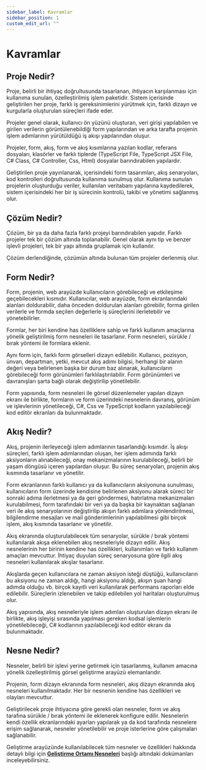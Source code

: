 ```yaml
---
sidebar_label: Kavramlar
sidebar_position: 1
custom_edit_url: ""
---
```


# Kavramlar

## Proje Nedir?

Proje, belirli bir ihtiyaç doğrultusunda tasarlanan, ihtiyacın karşılanması için kullanıma sunulan, özelleştirilmiş işlem paketidir. Sistem içerisinde geliştirilen her proje, farklı iş gereksinimlerini yürütmek için, farklı dizayn ve kurgularla oluşturulan süreçleri ifade eder.

Projeler genel olarak, kullanıcı ön yüzünü oluşturan, veri girişi yapılabilen ve girilen verilerin görüntülenebildiği form yapılarından ve arka tarafta projenin işlem adımlarının yürütüldüğü iş akışı yapılarından oluşur.

Projeler, form, akış, form ve akış kısımlarına yazılan kodlar, referans dosyaları, klasörler ve farklı tiplerde (TypeScript File, TypeScript JSX File, C# Class, C# Controller, Css, Html) dosyalar barındırabilen yapılardır.

Geliştirilen proje yayınlanarak, içerisindeki form tasarımları, akış senaryoları, kod kontrolleri doğrultusunda kullanıma sunulmuş olur. Kullanıma sunulan projelerin oluşturduğu veriler, kullanılan veritabanı yapılarına kaydedilerek, sistem içerisindeki her bir iş sürecinin kontrolü, takibi ve yönetimi sağlanmış olur.

## Çözüm Nedir?

Çözüm, bir ya da daha fazla farklı projeyi barındırabilen yapıdır. Farklı projeler tek bir çözüm altında toplanabilir. Genel olarak aynı tip ve benzer işlevli projeleri, tek bir yapı altında gruplamak için kullanılır.

Çözüm derlendiğinde, çözümün altında bulunan tüm projeler derlenmiş olur.

## Form Nedir?

Form, projenin, web arayüzde kullanıcıların görebileceği ve etkileşime geçebilecekleri kısmıdır. Kullanıcılar, web arayüzde, form ekranlarındaki alanları doldurabilir, daha önceden doldurulan alanları görebilir, forma girilen verilerle ve formda seçilen değerlerle iş süreçlerini ilerletebilir ve yönetebilirler.

Formlar, her biri kendine has özelliklere sahip ve farklı kullanım amaçlarına yönelik geliştirilmiş form nesneleri ile tasarlanır. Form nesneleri, sürükle / bırak yöntemi ile formlara eklenir.

Aynı form için, farklı form görselleri dizayn edilebilir. Kullanıcı, pozisyon, ünvan, departman, yetki, mevcut akış adımı bilgisi, herhangi bir alanın değeri veya belirlenen başka bir durum baz alınarak, kullanıcıların görebileceği form görünümleri farklılaştırılabilir. Form görünümleri ve davranışları şarta bağlı olarak değiştirilip yönetilebilir.

Form yapısında, form nesneleri ile görsel düzenlemeler yapılan dizayn ekranı ile birlikte, formların ve form üzerindeki nesnelerin davranış, görünüm ve işlevlerinin yönetileceği, C#, Css ve TypeScript kodların yazılabileceği kod editör ekranları da bulunmaktadır.

## Akış Nedir?

Akış, projenin ilerleyeceği işlem adımlarının tasarlandığı kısımdır. İş akışı süreçleri, farklı işlem adımlarından oluşan, her işlem adımında farklı aksiyonların alınabileceği, onay mekanizmalarının kurulabileceği, belirli bir yaşam döngüsü içeren yapılardan oluşur. Bu süreç senaryoları, projenin akış kısmında tasarlanır ve yönetilir.

Form ekranlarının farklı kullanıcı ya da kullanıcıların aksiyonuna sunulması, kullanıcıların form üzerinde kendisine belirlenen aksiyonu alarak süreci bir sonraki adıma ilerletmesi ya da geri göndermesi, hatırlatma mekanizmaları kurulabilmesi, form tarafındaki bir veri ya da başka bir kaynaktan sağlanan veri ile akış senaryolarının değiştirilip akışın farklı adımlara yönlendirilmesi, bilgilendirme mesajları ve mail gönderimlerinin yapılabilmesi gibi birçok işlem, akış kısmında tasarlanır ve yönetilir.

Akış ekranında oluşturulabilecek tüm senaryolar, sürükle / bırak yöntemi kullanılarak akışa eklenebilen akış nesneleriyle dizayn edilir. Akış nesnelerinin her birinin kendine has özellikleri, kullanımları ve farklı kullanım amaçları mevcuttur. İhtiyaç duyulan süreç senaryosuna göre ilgili akış nesneleri kullanılarak akışlar tasarlanır.

Akışlarda geçen kullanıcılara ne zaman aksiyon isteği düştüğü, kullanıcıların bu aksiyonu ne zaman aldığı, hangi aksiyonu aldığı, akışın şuan hangi adımda olduğu vb. birçok kayıtlı veri kullanılarak performans raporları elde edilebilir. Süreçlerin izlenebilen ve takip edilebilen yol haritaları oluşturulmuş olur.

Akış yapısında, akış nesneleriyle işlem adımları oluşturulan dizayn ekranı ile birlikte, akış işleyişi sırasında yapılması gereken kodsal işlemlerin yönetilebileceği, C# kodlarının yazılabileceği kod editör ekranı da bulunmaktadır.

## Nesne Nedir?

Nesneler, belirli bir işlevi yerine getirmek için tasarlanmış, kullanım amacına yönelik özelleştirilmiş görsel geliştirme arayüzü elemanlarıdır.

Projenin, form dizayn ekranında form nesneleri, akış dizayn ekranında akış nesneleri kullanılmaktadır. Her bir nesnenin kendine has özellikleri ve olayları mevcuttur.

Geliştirilecek proje ihtiyacına göre gerekli olan nesneler, form ve akış tarafına sürükle / bırak yöntemi ile eklenerek konfigure edilir. Nesnelerin kendi özellik ekranlarındaki ayarları yapılarak ya da kod tarafında nesnelere erişim sağlanarak, nesneler yönetilebilir ve proje isterlerine göre çalışmaları sağlanabilir.

Geliştirme arayüzünde kullanılabilecek tüm nesneler ve özellikleri hakkında detaylı bilgi için **[Geliştirme Ortamı Nesneleri](../ide-objects/index.mdx)** başlığı altındaki dokümanları inceleyebilirsiniz.